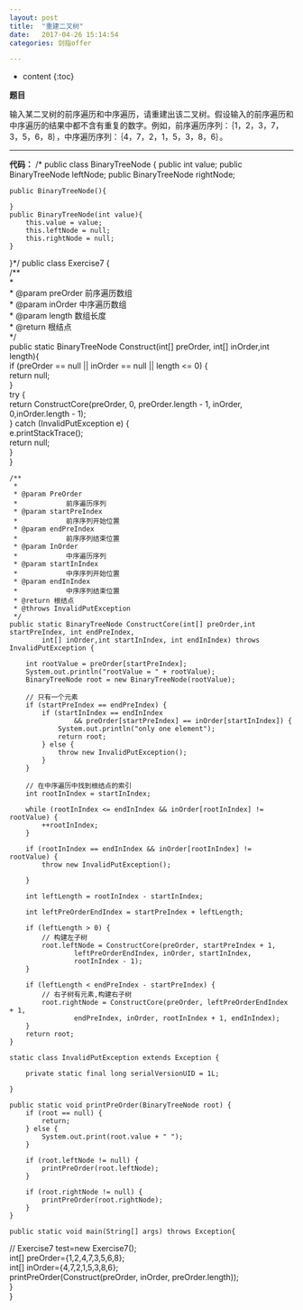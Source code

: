 ```yaml
---
layout: post
title:  "重建二叉树"
date:   2017-04-26 15:14:54
categories: 剑指offer

---
```


* content
{:toc}

**题目**

输入某二叉树的前序遍历和中序遍历，请重建出该二叉树。假设输入的前序遍历和中序遍历的结果中都不含有重复的数字。例如，前序遍历序列：｛1，2，3，7，3，5，6，8｝，中序遍历序列：｛4，7，2，1，5，3，8，6｝。

---
**代码：**
	/*
	public class BinaryTreeNode {
	public int value;
	public BinaryTreeNode leftNode;
	public BinaryTreeNode rightNode;
	
	public BinaryTreeNode(){
		
	}
	public BinaryTreeNode(int value){
		this.value = value;
		this.leftNode = null;
		this.rightNode = null;
	}
   }*/
	public class Exercise7 {  
    /**  
     *   
     * @param preOrder 前序遍历数组  
     * @param inOrder 中序遍历数组  
     * @param length 数组长度  
     * @return 根结点  
     */  
    public static BinaryTreeNode Construct(int[] preOrder, int[] inOrder,int length){  
        if (preOrder == null || inOrder == null || length <= 0) {  
            return null;  
        }  
        try {  
            return ConstructCore(preOrder, 0, preOrder.length - 1, inOrder, 0,inOrder.length - 1);  
        } catch (InvalidPutException e) {  
            e.printStackTrace();  
            return null;  
        }  
    }  
  
    /**  
     *   
     * @param PreOrder  
     *            前序遍历序列  
     * @param startPreIndex  
     *            前序序列开始位置  
     * @param endPreIndex  
     *            前序序列结束位置  
     * @param InOrder  
     *            中序遍历序列  
     * @param startInIndex  
     *            中序序列开始位置  
     * @param endInIndex  
     *            中序序列结束位置  
     * @return 根结点  
     * @throws InvalidPutException  
     */  
    public static BinaryTreeNode ConstructCore(int[] preOrder,int startPreIndex, int endPreIndex,   
            int[] inOrder,int startInIndex, int endInIndex) throws InvalidPutException {  
  
        int rootValue = preOrder[startPreIndex];  
        System.out.println("rootValue = " + rootValue);  
        BinaryTreeNode root = new BinaryTreeNode(rootValue);  
  
        // 只有一个元素  
        if (startPreIndex == endPreIndex) {  
            if (startInIndex == endInIndex  
                    && preOrder[startPreIndex] == inOrder[startInIndex]) {  
                System.out.println("only one element");  
                return root;  
            } else {  
                throw new InvalidPutException();  
            }  
        }  
  
        // 在中序遍历中找到根结点的索引  
        int rootInIndex = startInIndex;  
  
        while (rootInIndex <= endInIndex && inOrder[rootInIndex] != rootValue) {  
            ++rootInIndex;  
        }  
  
        if (rootInIndex == endInIndex && inOrder[rootInIndex] != rootValue) {  
            throw new InvalidPutException();  
  
        }  
  
        int leftLength = rootInIndex - startInIndex;  
  
        int leftPreOrderEndIndex = startPreIndex + leftLength;  
  
        if (leftLength > 0) {  
            // 构建左子树  
            root.leftNode = ConstructCore(preOrder, startPreIndex + 1,  
                    leftPreOrderEndIndex, inOrder, startInIndex,  
                    rootInIndex - 1);  
        }  
  
        if (leftLength < endPreIndex - startPreIndex) {  
            // 右子树有元素,构建右子树  
            root.rightNode = ConstructCore(preOrder, leftPreOrderEndIndex + 1,  
                    endPreIndex, inOrder, rootInIndex + 1, endInIndex);  
        }  
        return root;  
    }  
  
    static class InvalidPutException extends Exception {  
  
        private static final long serialVersionUID = 1L;  
  
    }  
  
    public static void printPreOrder(BinaryTreeNode root) {  
        if (root == null) {  
            return;  
        } else {  
            System.out.print(root.value + " ");  
        }  
  
        if (root.leftNode != null) {  
            printPreOrder(root.leftNode);  
        }  
  
        if (root.rightNode != null) {  
            printPreOrder(root.rightNode);  
        }  
    }  
  
    public static void main(String[] args) throws Exception{  
//        Exercise7 test=new Exercise7();  
        int[] preOrder={1,2,4,7,3,5,6,8};  
        int[] inOrder={4,7,2,1,5,3,8,6};  
         printPreOrder(Construct(preOrder, inOrder, preOrder.length));  
    }  
} 
	
